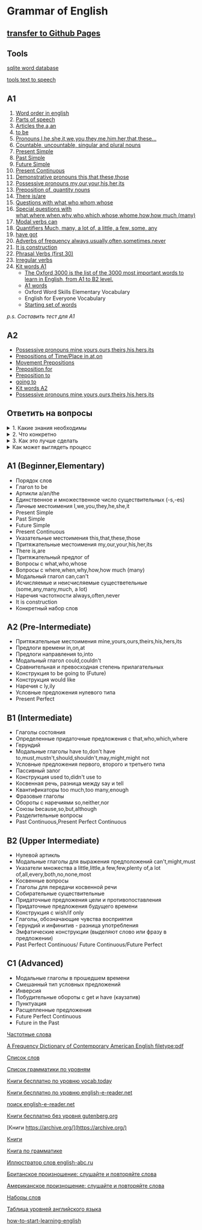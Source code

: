 # Grammar of English

## [transfer to Github Pages](https://jekahome.github.io/grammar_of_english)

## Tools

[sqlite word database](https://github.com/Jekahome/grammar_of_english/tree/main/db)

[tools text to speech](https://github.com/Jekahome/grammar_of_english/tree/main/tools)

## A1

1. [Word order in english](https://github.com/Jekahome/grammar_of_english/blob/main/grammar/A1/Order%20of%20words%20in%20a%20sentence.md) 
2. [Parts of speech](https://github.com/Jekahome/grammar_of_english/blob/main/grammar/A1/Parts%20of%20speech.md)
3. [Articles the,a,an](https://github.com/Jekahome/grammar_of_english/blob/main/grammar/A1/Articles%20a%2Can%2Cthe.md) 
4. [to be](https://github.com/Jekahome/grammar_of_english/blob/main/grammar/A1/to%20be.md) 
5. [Pronouns I,he,she,it,we,you,they,me,him,her,that,these...](https://github.com/Jekahome/grammar_of_english/blob/main/grammar/A1/Pronouns.md) 
6. [Countable, uncountable, singular and plural nouns](https://github.com/Jekahome/grammar_of_english/blob/main/grammar/A1/Singular%20and%20plural%20nouns.md)
7. [Present Simple](https://github.com/Jekahome/grammar_of_english/blob/main/grammar/A1/Present%20Simple.md)
8. [Past Simple](https://github.com/Jekahome/grammar_of_english/blob/main/grammar/A1/Past%20Simple.md)
9. [Future Simple](https://github.com/Jekahome/grammar_of_english/blob/main/grammar/A1/Future%20Simple.md)
10. [Present Continuous](https://github.com/Jekahome/grammar_of_english/blob/main/grammar/A1/Present%20Continuous.md)
11. [Demonstrative pronouns this,that,these,those](https://github.com/Jekahome/grammar_of_english/blob/main/grammar/A1/Demonstrative%20pronouns%20this%2Cthat%2Cthese%2Cthose.md)
12. [Possessive pronouns my,our,your,his,her,its](https://github.com/Jekahome/grammar_of_english/blob/main/grammar/A1/Possessive%20pronouns%20my%2Cour%2Cyour%2Chis%2Cher%2Cits.md)
13. [Preposition of, quantity nouns](https://github.com/Jekahome/grammar_of_english/blob/main/grammar/A1/Preposition%20of.md)
14. [There is/are](https://github.com/Jekahome/grammar_of_english/blob/main/grammar/A1/There%20is%2Care.md)
15. [Questions with what,who,whom,whose](https://github.com/Jekahome/grammar_of_english/blob/main/grammar/A1/Questions%20with%20what%2Cwho%2Cwhom%2Cwhose.md) 
16. [Special questions with what,where,when,why,who,which,whose,whome,how,how much (many)](https://github.com/Jekahome/grammar_of_english/blob/main/grammar/A1/Special%20questions%20with%20what%2Cwhere%2Cwhen%2Cwhy%2Cwho%2Cwhich%2Cwhose%2Cwhome%2Chow%2Chow%20much%20(many).md) 
17. [Modal verbs can](https://github.com/Jekahome/grammar_of_english/blob/main/grammar/A1/Modal%20verbs%20can.md) 
18. [Quantifiers Much, many, a lot of, a little, a few, some, any](https://github.com/Jekahome/grammar_of_english/blob/main/grammar/A1/Quantifiers%20much%2Cmany%2Ca%20lot%20of%2Ca%20little%2Ca%20few%2Csome%2Cany.md) 
19. [have got](https://github.com/Jekahome/grammar_of_english/blob/main/grammar/A1/have%20got.md) 
20. [Adverbs of frequency always,usually,often,sometimes,never](https://github.com/Jekahome/grammar_of_english/blob/main/grammar/A1/Adverbs%20of%20frequency%20always%2Cusually%2Coften%2Csometimes%2Cnever.md) 
21. [It is construction](https://github.com/Jekahome/grammar_of_english/blob/main/grammar/A1/It%20is%20construction.md)
22. [Phrasal Verbs (first 30)](https://github.com/Jekahome/grammar_of_english/blob/main/grammar/A1/Phrasal%20Verbs.md)
23. [Irregular verbs](https://github.com/Jekahome/grammar_of_english/blob/main/grammar/A1/Irregular%20verbs.md) 
24. [Kit words A1](https://github.com/Jekahome/grammar_of_english/blob/main/grammar/A1/Kit%20A1.md)
    * [The Oxford 3000 is the list of the 3000 most important words to learn in English, from A1 to B2 level.](https://www.oxfordlearnersdictionaries.com/external/pdf/wordlists/oxford-3000-5000/American_Oxford_3000.pdf)
    * [A1 words](https://www.oxfordlearnersdictionaries.com/wordlists/oxford3000-5000)
    * Oxford Word Skills Elementary Vocabulary
    * English for Everyone Vocabulary
    * [Starting set of words](https://github.com/Jekahome/grammar_of_english/blob/main/grammar/A1/Starting%20set%20of%20words.md)

<i>p.s. Составить тест для A1</i>

## A2

* [Possessive pronouns mine,yours,ours,theirs,his,hers,its](https://github.com/Jekahome/grammar_of_english/blob/main/grammar/A2/Possessive%20pronouns%20mine%2Cyours%2Cours%2Ctheirs%2Chis%2Chers%2Cits.md)
* [Prepositions of Time/Place in,at,on](https://github.com/Jekahome/grammar_of_english/blob/main/grammar/A2/Prepositions%20in%2Cat%2Con.md) 
* [Movement Prepositions](https://github.com/Jekahome/grammar_of_english/blob/main/grammar/A2/Movement%20Prepositions.md)
* [Preposition for](https://github.com/Jekahome/grammar_of_english/blob/main/grammar/Preposition%20for.md) 
* [Preposition to](https://github.com/Jekahome/grammar_of_english/blob/main/grammar/Preposition%20to.md) 
* [going to](https://github.com/Jekahome/grammar_of_english/blob/main/grammar/A2/Going%20to.md) 
* [Kit words A2](https://github.com/Jekahome/grammar_of_english/blob/main/grammar/A2/Kit%20A2.md) 
* [Possessive pronouns mine,yours,ours,theirs,his,hers,its](https://github.com/Jekahome/grammar_of_english/blob/main/grammar/Possessive%20pronouns%20mine%2Cyours%2Cours%2Ctheirs%2Chis%2Chers%2Cits.md) 



## Ответить на вопросы

<details>
<summary>1. Какие знания необходимы</summary>

Для начала необходим примерно 3 тыс. словарный запас (7 тыс это 80% текста).
Слова имеют конкретную частоту встречаемости, так что следует начать с самых частотных, сгруппированных по части речи (глаголы, существительные, наречие ... ). Так же фразовые глаголы, у них так же есть частота употребления в речи.

Грамматика делится по уровням A1-C1 ..., имеет смысл ее изучать только с достаточным количеством практики. 
Т.е. не просто понять грамматику, а именно **использовать** в нужной ситуации.

Практика состоит из ГОВОРИТЬ, СЛУШАТЬ, ПИСАТЬ, ЧИТАТЬ.
Для чтения начинают с адаптивных текстов или чтения субтитров из мультиков, аудирование развивается через диктант под диктовку и просмотр видео.
Произношение корректируется учителем и самокоррекцией после прослушивания себя, сравнивая с оригиналом (диктором).

Ни слова, ни словесные конструкции, ни грамматика не запомнятся без необходимого контекста, эмоциональной **добавки** и n-го количества раз использования.
Это легче всего получить разговаривая с человеком. Так как активное использование языка способствует его запоминанию, мозг сохраняет надолго, если **он искал и нашел, то что помогло**.

Возможна компенсация недостатка обшения с человеком, используя возможности браузера и библиотек работы с голосом.
Браузер может **voice to text** и **text to voice**, эта комбинация может заменить роль тренера. 
Так же если вы обладатель iPhone 11 и более и имеете платный аккаунт ChatGPT то вы можете настроить его в роль собеседника для вашего уровня английского.

Но остается проблема с контентом, трудно подобрать обучающий материал по уровню и теме, необходимо показать **контекст** с озвучиванием и в нужной грамматике и с нужными словами.
Имея достаточно простого текста из книг возможно подбирать следующий изучаемый материал на основе предыдущего, т.е. все предложения должны состоять из слов изученных ранее, плюс новые, изучаемые сейчас.

</details>


<details>
<summary>2. Что конкретно</summary>

Есть в наличии или можно скачать:

- Слова 6 тыс частотных;
- Грамматика по уровням;
- Адаптивные книги (ссылки);
- Видео фильмы, сериалы, мультики, видео English Comprehensible Input (torrents);
</details>


<details>
<summary>3. Как это лучше сделать</summary>

По-видимому, живое общение очень мощный толчок, причем в группе еще лучше, чем один на один с преподавателем.
Лучшее что можно сделать для освоения языка - это обсуждение изучаемой темы/слов с другими людьми/AI.
Но так как найти людей, которым интересно было бы с тобой обсуждать твои темы - мало (приложение HelloTalk), то на самостоятельную работу будет приходить основное время обучения.

Следовательно расписать себе самостоятельно: 
- **SPEAK** ГОВОРИТЬ учиться/привыкать следует при чтении в слух и повторяя за диктором с [самопроверкой](https://www.google.com/intl/en/chrome/demos/speech.html),[самопроверкой](https://voicenotebook.com/) (проверить в браузере как распознается речь). Для привыкания речевого аппарата необходим обьем наговоренного текста, можно читать в слух, повторять за диктором и произвольно сочинять, (научиться говорить о себе: личная информация, распорядок дня, привычки, погода, работа, увлечения); Записывать аудио-сообщения о планах на день, и как прошел день. Отвечать/задавать вопросы в тренажоре который реагирует (приложения могут такое или самостоятельно разработать используя возможности браузерного API распознавать речь speech-to-text, библиотеки на python могут text-to-speech). Брать картинку и описывать все что на ней происходит. Все же лучшим решением будет ежедневный собеседник. Рассмотреть различные подходы для улучшения навыка говорить - [методика обучения говорению на английском языке](https://github.com/Jekahome/grammar_of_english/blob/main/sources/%D0%9C%D0%B5%D1%82%D0%BE%D0%B4%D0%B8%D0%BA%D0%B0%20%D0%BE%D0%B1%D1%83%D1%87%D0%B5%D0%BD%D0%B8%D1%8F%20%D0%B3%D0%BE%D0%B2%D0%BE%D1%80%D0%B5%D0%BD%D0%B8%D1%8E%20%D0%BD%D0%B0%20%D0%B0%D0%BD%D0%B3%D0%BB%D0%B8%D0%B9%D1%81%D0%BA%D0%BE%D0%BC%20%D1%8F%D0%B7%D1%8B%D0%BA%D0%B5.md)
- **LISTEN** СЛУШАТЬ мультики, фильмы, прослушивать адаптивные книги, найти приятный голос блогера,.... Записать аудио в формате "вопрос en - пауза 5 сек - ответ en" и во время прогулки отвечать на эти вопросы. Самостоятельно создать файл субтитров (в формате vtt для видео в формате mkv) придется слушать каждую реплику в адаптированном/легком видео и переводить для себя, [Онлайн-диктанты](https://www.learnenglish.de/dictationpage.html#elem), [Онлайн-диктанты](https://www.englishclub.com/listening/dictation.php);
- **WRITE** ПИСАТЬ при прослушивании адаптивных книг, при прохождении грамматики по учебникам, отвечать на форумах, личный блог про то как идет изучения языка. Составлять простые предложения в различных Simple временах из слов набора A1 и проверять их [грамматику](https://languagetool.org/ru) или [www.onlinecorrection.com](https://www.onlinecorrection.com/); 
- **READ** ЧИТАТЬ адаптивные книги по уровням;
- **VOCABULAR** словарный запас один из вариантов `ознакомления` с новыми словами это карточки слов, с лицевой стороны `en + транскрипция`,с обратной стороны `перевод`. Перебирать карточки с лицевой стороны, потом наоборот перебирать с обратной стороны переводить на английский. Для запоминания слова, оно должно быть нами использованно много раз в его контексте, вначале в письме потом при произношении.

<i>Проходить по уровням грамматики с текущим набором частотных слов. 
Разработать bot-trainer или найти аналог по типу "Andy", для закрепления тем грамматики и слов.</i>

**Начать с освоения базовых слов A1, понять как формируется предложение, что такое личные местоимения, тренировать перевод предложений в 
Present Simple, Past Simple, Future Simple, Present Continuous ... (Я ем, Я ел, Она есть, Она ела, Она будет есть, Я не буду есть ) тут должны быть задействованы
основные глаголы (а они как правило неправильные). Далее, с этими знаниями (о том, как формируется предложение в этих временах) проходить остальные темы грамматики A1 (Указательные/Притяжательные местоимения, There is/are, .... ).** 

**Важный ньюанс, если понимать значение всех слов из A1 (до 1000 слов) то вы УЖЕ должны говорить и воспринимать на слух предложения состоящие из этих слов, соответвенно на это надо делеть упор, переносить понимание в использование. 
Но не следует делать лишнюю работу, начав изучать еще слова из A2,B1... в надежде на то, что вы сможете наконец лучше понимать английский. 
Сперва закрепите понимае на этом уровне, используя ТОЛЬКО грамматику для A1, говорите простые предложения, воспринимайте их на слух, пишите под диктовку. Когда вы "выростите" из этого уровня, у вас будет "тяга" к новому уровню A2**.
</details>


<details>

<summary>Как может выглядеть процесс</summary>


**Степень понимания языка:**
1. Первая степень, легче всего услышать в предложении знакомое слово и додумать смысл всего сообщения.
2. Вторая степень, имея вариант на своем языке, сделать перевод, т.е. написать все предложение целиком.
3. Третья степень, имея вариант на своем языке, сказать суть предложения на английском.
4. Четвертая степень, распознать все что говорилось в предложении на слух. 


# Последовательность овладения языком

#### 1. Сбор данных

В начале необходим объем слов, самых простых и частотных, это из набора `A1`. 
Слова будут поступать из:
- набор A1 (последовательно начиная с глаголов `to be, have, want, do, go, get, take, make, come, let me` и модальных глаголов `can, could, may, might, must, have to`);
- читая адаптивные книги (Started, Beginner);
- просмотра адаптивных видео;
- уроков грамматики;

Далее, с этими словами необходимо самостоятельно составлять простые предложения/истории используя времена: Present Simple, Past Simple, Future Simple, Present Continuous.

Для основных глаголов, количество ваших предложений должно доходить до 50 шт., для остальных частей речи 15-20 шт.

Как составлять предложения. 
Для частей речи Verb, Nouns, Adjectivs, Adverbs по отдельности:
1. Взять контекст из словарей (тут примеры [dictionary.cambridge](https://dictionary.cambridge.org/ru/%D1%81%D0%BB%D0%BE%D0%B2%D0%B0%D1%80%D1%8C/%D0%B0%D0%BD%D0%B3%D0%BB%D0%BE-%D1%80%D1%83%D1%81%D1%81%D0%BA%D0%B8%D0%B9/get), [wooordhunt](https://wooordhunt.ru/), [word-by-word](https://word-by-word.ru/), [самоучитель английского языка 177 конструкций](https://encrypted-tbn0.gstatic.com/images?q=tbn:ANd9GcTZ08-R271pHZ6ClqDj5Wuhbj4Bvhbkgb1NZl-lKMLtGg&s)) 
2. Разнообразить с помощью ChatGPT 
3. Придумать самостоятельные примеры (на основе уже имеющихся примеров это легче сделать)

    Помощь ChatGPT:

       - "Создай простые предложения состоящие из слова: get (verb) в таких временах: Present Simple, Past Simple, Future Simple, Present Continuous"

       - "Продолжи несколько раз предложение на английском и добавь перевод: I take"

Пример составления предложений для глагола `to be`:

```
be, am, is, are, was, were - быть, явл+ятся
She is a doctor. - Она врач.
I am a good friend. - Я хороший друг.
They are good friends. - Они хорошие друзья.
I am not a thing, I'm a man - Я не вещь, я мужчина.
Who are you? - Кто ты?
Do you at home? - Ты д+ома?
No, I do not at home. - Нет, меня нет д+ома.
Does she at home? - Она д+ома?
Am I a man? - Я мужчина?
Are you a man? - Вы мужчина?
Yes, I am a man - Да, Я мужчина!

I was tired yesterday. - Вчера я устал.
I was a good friend. - Я был хорошим другом.
I was child - я был ребенком.
We were children - Мы были детьми.
Did you tire yesterday - Ты вчера устал?
Yes, I was tired yesterday - Да, я вчера устал.

I will be happy tomorrow. - Завтра я буду счастлив.
I will be strong and smart. - Я буду сильным и умным.
Will you be smart or stupid? - Ты будешь умным или глупым?
I will be smart. - Я буду умным.
```

Имея собственные составленные предложения, а также предложения из грамматики соответствующего уровня (A1,...) и адаптированных книг того же уровня, переходим ко второму пункту.

#### 2. Чтение в голос

- 2.1. Повторять эти предложения за диктором, слушать и повторять. [создать аудио](https://github.com/Jekahome/grammar_of_english/blob/main/tools/)

- 2.2. Самостоятельно читать в голос EN предложения до полного понимания всех слов. Несколько проходов. (привыкаем к построению предложения)

#### 3. Письменный перевод 

Перевести письменно с RU на EN. Несколько проходов. (нарабатываем READ и WRITE)

#### 4. Писать под диктовку

Писать под диктовку предложения с EN на EN. Несколько проходов. (нарабатываем LISTEN и WRITE)

[создать аудио](https://github.com/Jekahome/grammar_of_english/blob/main/tools/) в формате "EN - пауза - RU", прослушивать и писать их снова под диктовку. 

Как развивать LISTEN:
- слушать (и писать под диктовку) на english адаптивные книги;
- переводить фильмы в субтитры с english на english;
- [слушать подкасты с расшифровкой](https://www.leonardoenglish.com/free-transcripts)
- [Shadowing](https://www.leonardoenglish.com/blog/what-is-shadowing)

Найти спикера с понятным произношением:
- [Rachel's English](https://www.youtube.com/@rachelsenglish/playlists)
- [English Learning for Curious Minds — подкаст, созданный Leonardo English](https://www.leonardoenglish.com/podcasts)
- [Luke’s ENGLISH Podcast](https://teacherluke.co.uk/2021/12/09/753-visiting-the-louvre-museum-with-amber-paul/)
- [Новости](https://www.send7.org/podcast)
- [The Moth](https://www.youtube.com/@themoth)

#### 5. Отвечать и задавать вопросы (с собой или chatGPT)

Говорить ... мы еже знаем смысл слов, и как строиться предложение и даже как оно звучит и можем его произнести. Осталось сформировать в нужный момент эти знания прямо в голове. 
В идеале, этот важный этап, отрабатывается в паре, задавая друг другу вопросы из этих предложений. 
Но вы можете взять вопросительные предложения на RU, например - 'Умеешь ли ты водить машину?' и переводить их устно задавая EN вопросы воображаемому собеседнику - 'Can you drive a car?' и отвечать на них, конечно нет момента неожиданности, это минус. 
Еще вариант записать аудио с вопросами на Ru - 'Спроси меня, умею ли я водить машину', прослушав, вы в голос задаете вопрос 'Can you drive a car?' и сами же отвечаете - 'Yes, I can drive a car'

Как развивать SPEAK:
- создать аудио с вопросами, и отвечать на них в свободное время;
- [речевой тренажер](https://callannie.ai/call);
- читать в голос или дублировать;
- пересказывать текст;

--- 

<i>далее... так как владение английским это не знание,а НАВЫК то его небходимо применять и практиковать. Как еще увеличить применение? ... 

(в процессе) 

Два варианта:
1. Найти собеседника/группу и обмениваться/проговаривать заданную тему/слова каждый день/через день. Ну точно не раз в неделю с преподавателем в течении одного час, проговорив от силы 15 минут и все остальное время "грузишся" грамматикой (проблема в том, что трудно найти таких людей). Но если есть такие люди, то даже без модератора можно организоваться и проговариавать (1. Что вы сделали и что будете делать и задавать друг другу уточняющие вопросы; 2. Просить сказать как собеседник понимает очередное слова из набора A1; 3. Использовать в течении разговора предложения только с конкретным глаголом)
2. Использовать [речевой тренажер](https://callannie.ai/call) или приложение Andy. Пробую сделать свой вариант с моими сценариями нужных тем и слов.
3. Вариант для владельцев iPhone и платной версии ChatGPT. Настроить чат на роль репетитора (используя различные prompts) и разговаривать с ним. Настроить [Customize chatGPT](https://github.com/Jekahome/grammar_of_english/blob/main/sources/Customize%20chatGPT.md) для удобства.
</i>

--- 

Дополнительно ежедневное занятие:
- написать и записать аудио о плане на день `Future Simple`,и о том что было вчера `Present Simple`(хорошо бы обмениваться с кем-то и переводить);
- повторять пройденные темы грамматики (необходимо сделать для себя "выжимку" с примерами предложений)
- брать любое слово из текущего уровня A1 и писать про него все что знаете, "круг слова", темы в которых его часто использую, слово как вы его понимаете. Несколько предложений на english;

Дополнительно:
- описывать диалог о обыденных ситуациях (общение с продавцом, ситуация в такси, вы в лифте, вы в тренажерном зале, в ресторане, в холле гостиницы), продумать простой диалог, что бы вы спросили или ответили. Каждая такая тема имеет уникальные слова, которые часто употребляются именно в выбранной вами ситуации. Что-то похожее на сценарий, который следует проговорить. Коллекционируйте такие мини-сценарии.

Кроме работы с отдельными словами, есть еще две важные группы тем, которые обладают уникальным набором слов, реплик. И с которыми следует так же работать как и со словами.
- Первое это темы как - `погода, еда, настроение,...`
- И такие темы как встреча с людьми в различных ситуациях `в кинотеатре, в такси ...`

<i>Придумайте себе хобби на английском. </i>

<i> Инсайд, когда думаешь - "Почему я не знаю этого слова?", но потом посчитав сколько раз ты его использовал в быту, понимаешь что не использовал, ну так делаем вывод ... </i>

</details>

## A1 (Beginner,Elementary)

- Порядок слов
- Глагол to be
- Артикли a/an/the
- Единственное и множественное число существительных (-s,-es)
- Личные местоимения I,we,you,they,he,she,it
- Present Simple 
- Past Simple
- Future Simple
- Present Continuous
- Указательные местоимения this,that,these,those
- Притяжательные местоимения my,our,your,his,her,its
- There is,are
- Притяжательный предлог of
- Вопросы с what,who,whose
- Вопросы с where,when,why,how,how much (many)
- Модальный глагол can,can't
- Исчисляемые и неисчисляемые существетельные (some,any,many,much, a lot)
- Наречия частотности always,often,never
- It is construction
- Конкретный набор слов

## A2 (Pre-Intermediate)

- Притяжательные местоимения mine,yours,ours,theirs,his,hers,its
- Предлоги времени in,on,at
- Предлоги направления to,into
- Модальный глагол could,couldn't
- Сравнительная и превосходная степень прилагательных
- Конструкция to be going to (Future)
- Конструкция would like
- Наречия с ly,ily
- Условные предложения нулевого типа
- Present Perfect


## B1 (Intermediate)

- Глаголы состояния
- Определенные придаточные предложения с that,who,which,where
- Герундий
- Модальные глаголы have to,don't have to,must,mustn't,should,shouldn't,may,might,might not
- Условные предложения первого, второго и третьего типа
- Пассивный залог
- Конструкция used to,didn't use to
- Косвенная речь, разница между say и tell
- Квантификаторы too much,too many,enough
- Фразовые глаголы
- Обороты с наречиями so,neither,nor
- Союзы because,so,but,although
- Разделительные вопросы
- Past Continuous,Present Perfect Continuous

## B2 (Upper Intermediate)

- Нулевой артикль
- Модальные глаголы для выражения предположений can't,might,must
- Указатели множества a little,little,a few,few,plenty of,a lot of,all,every,both,no,none,most
- Косвенные вопросы
- Глаголы для передачи косвенной речи
- Собирательные существительные
- Придаточные предложения цели и противопоставления
- Придаточные предложения будущего времени
- Конструкция с wish/if only
- Глаголы, обозначающие чувства восприятия
- Герундий и инфинитив - разница употребления
- Эмфатические конструкции (выделяют слово или фразу в предложении)
- Past Perfect Continuous/ Future Continuous/Future Perfect

## C1 (Advanced)

- Модальные глаголы в прошедшем времени
- Смешанный тип условных предложений
- Инверсия
- Побудительные обороты с get и have (каузатив)
- Пунктуация
- Расщепленные предложения
- Future Perfect Continuous
- Future in the Past


[Частотные слова](https://github.com/Jekahome/Frequency-Dictionary-of-English-Words)

[A Frequency Dictionary of Contemporary American English filetype:pdf](https://www.wordfrequency.info/files/book.pdf)

[Список слов](https://libguides.tii.qa/c.php?g=655316&p=8065488#:~:text=The%20Oxford%203000%20is%20a,know%20at%20A1%2DB2%20level.)

[Список грамматики по уровням](https://github.com/Jekahome/grammar_of_english/blob/main/Checklist.md)

[Книги бесплатно по уровню vocab.today](https://vocab.today/reader/)

[Книги бесплатно по уровню english-e-reader.net](https://english-e-reader.net/level/starter)

[поиск english-e-reader.net](https://english-e-reader.net/findbook?title=Song)

[Книги бесплатно без уровня gutenberg.org](https://www.gutenberg.org/)

[Книги https://archive.org/](https://archive.org/)

[Книги](https://www.topenglishcenter.com/zona-del-estudiante/english-reader-plan.php)

[Книга по грамматике](https://ntbooks.pro/zhivaja-grammatika-anglijskogo-jazyka-uroven-1.html)

[Иллюстратор слов english-abc.ru](https://english-abc.ru/)

[Британское произношение: слушайте и повторяйте слова](https://www.bbc.co.uk/learningenglish/english/features/pronunciation)

[Американское произношение: слушайте и повторяйте слова](https://www.youtube.com/@rachelsenglish/playlists)

[Наборы слов](https://englishwsheets.com/hobbies.html)

[Таблица уровней английского языка](https://englex.ru/english-levels-table/)

[how-to-start-learning-english](https://englex.ru/how-to-start-learning-english/)
